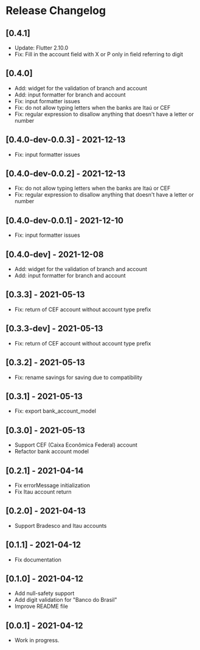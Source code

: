 # Release Changelog

## [0.4.1]

* Update: Flutter 2.10.0
* Fix: Fill in the account field with X or P only in field referring to digit

## [0.4.0]

* Add: widget for the validation of branch and account
* Add: input formatter for branch and account
* Fix: input formatter issues
* Fix: do not allow typing letters when the banks are Itaú or CEF
* Fix: regular expression to disallow anything that doesn't have a letter or number

## [0.4.0-dev-0.0.3] - 2021-12-13

* Fix: input formatter issues

## [0.4.0-dev-0.0.2] - 2021-12-13

* Fix: do not allow typing letters when the banks are Itaú or CEF
* Fix: regular expression to disallow anything that doesn't have a letter or number

## [0.4.0-dev-0.0.1] - 2021-12-10

* Fix: input formatter issues

## [0.4.0-dev] - 2021-12-08

* Add: widget for the validation of branch and account
* Add: input formatter for branch and account

## [0.3.3] - 2021-05-13

* Fix: return of CEF account without account type prefix

## [0.3.3-dev] - 2021-05-13

* Fix: return of CEF account without account type prefix

## [0.3.2] - 2021-05-13

* Fix: rename savings for saving due to compatibility

## [0.3.1] - 2021-05-13

* Fix: export bank_account_model

## [0.3.0] - 2021-05-13

* Support CEF (Caixa Econômica Federal) account
* Refactor bank account model

## [0.2.1] - 2021-04-14

* Fix errorMessage initialization
* Fix Itau account return

## [0.2.0] - 2021-04-13

* Support Bradesco and Itau accounts

## [0.1.1] - 2021-04-12

* Fix documentation

## [0.1.0] - 2021-04-12

* Add null-safety support
* Add digit validation for "Banco do Brasil"
* Improve README file

## [0.0.1] - 2021-04-12

* Work in progress.

